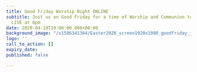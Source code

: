 ```yaml
---
title: Good Friday Worship Night ONLINE
subtitle: Just us on Good Friday for a time of Worship and Communion together on Facebook
  LIVE at 8pm
date: 2020-04-10T19:00:00.000+00:00
background_image: "/v1586341364/Easter2020_screen1920x1080_goodfriday_jfzbym.png"
logo: ''
call_to_action: []
expiry_date: 
published: false

---
```

